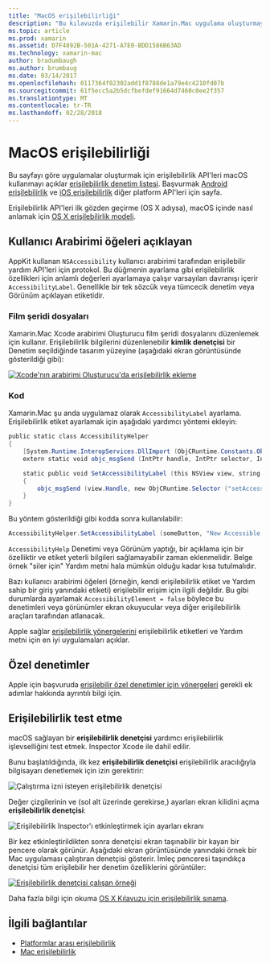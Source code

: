 ```yaml
---
title: "MacOS erişilebilirliği"
description: "Bu kılavuzda erişilebilir Xamarin.Mac uygulama oluşturmaya yönelik özellikler açıklanmaktadır."
ms.topic: article
ms.prod: xamarin
ms.assetid: D7F4892B-501A-4271-A7E0-BDD1586B63AD
ms.technology: xamarin-mac
author: bradumbaugh
ms.author: brumbaug
ms.date: 03/14/2017
ms.openlocfilehash: 0117364f02302add1f8788de1a79e4c4210fd07b
ms.sourcegitcommit: 61f5ecc5a2b5dcfbefdef91664d7460c0ee2f357
ms.translationtype: MT
ms.contentlocale: tr-TR
ms.lasthandoff: 02/28/2018
---
```

# <a name="accessibility-on-macos"></a>MacOS erişilebilirliği

Bu sayfayı göre uygulamalar oluşturmak için erişilebilirlik API'leri macOS kullanmayı açıklar [erişilebilirlik denetim listesi](~/cross-platform/app-fundamentals/accessibility.md).
Başvurmak [Android erişilebilirlik](~/android/app-fundamentals/accessibility.md) ve [iOS erişilebilirlik](~/ios/app-fundamentals/accessibility.md) diğer platform API'leri için sayfa.

Erişilebilirlik API'leri ilk gözden geçirme (OS X adıysa), macOS içinde nasıl anlamak için [OS X erişilebilirlik modeli](https://developer.apple.com/library/mac/documentation/Accessibility/Conceptual/AccessibilityMacOSX/OSXAXmodel.html).

## <a name="describing-ui-elements"></a>Kullanıcı Arabirimi öğeleri açıklayan

AppKit kullanan `NSAccessibility` kullanıcı arabirimi tarafından erişilebilir yardım API'leri için protokol. Bu düğmenin ayarlama gibi erişilebilirlik özellikleri için anlamlı değerleri ayarlamaya çalışır varsayılan davranışı içerir `AccessibilityLabel`. Genellikle bir tek sözcük veya tümcecik denetim veya Görünüm açıklayan etiketidir.

### <a name="storyboard-files"></a>Film şeridi dosyaları

Xamarin.Mac Xcode arabirimi Oluşturucu film şeridi dosyalarını düzenlemek için kullanır.
Erişilebilirlik bilgilerini düzenlenebilir **kimlik denetçisi** bir Denetim seçildiğinde tasarım yüzeyine (aşağıdaki ekran görüntüsünde gösterildiği gibi):

[![Xcode'nın arabirimi Oluşturucu'da erişilebilirlik ekleme](accessibility-images/xcode.png "Xcode'nın arabirimi Oluşturucu'da erişilebilirlik ekleme")](accessibility-images/xcode-large.png)

### <a name="code"></a>Kod

Xamarin.Mac şu anda uygulamaz olarak `AccessibilityLabel` ayarlama.  Erişilebilirlik etiket ayarlamak için aşağıdaki yardımcı yöntemi ekleyin:

```csharp
public static class AccessibilityHelper
{
    [System.Runtime.InteropServices.DllImport (ObjCRuntime.Constants.ObjectiveCLibrary)]
    extern static void objc_msgSend (IntPtr handle, IntPtr selector, IntPtr label);

    static public void SetAccessibilityLabel (this NSView view, string value)
    {
        objc_msgSend (view.Handle, new ObjCRuntime.Selector ("setAccessibilityLabel:").Handle, new NSString (value).Handle);
    }
}
```

Bu yöntem gösterildiği gibi kodda sonra kullanılabilir:

```csharp
AccessibilityHelper.SetAccessibilityLabel (someButton, "New Accessible Description");
```

`AccessibilityHelp` Denetimi veya Görünüm yaptığı, bir açıklama için bir özelliktir ve etiket yeterli bilgileri sağlamayabilir zaman eklenmelidir. Belge örnek "siler için" Yardım metni hala mümkün olduğu kadar kısa tutulmalıdır.

Bazı kullanıcı arabirimi öğeleri (örneğin, kendi erişilebilirlik etiket ve Yardım sahip bir giriş yanındaki etiketi) erişilebilir erişim için ilgili değildir.
Bu gibi durumlarda ayarlamak `AccessibilityElement = false` böylece bu denetimleri veya görünümler ekran okuyucular veya diğer erişilebilirlik araçları tarafından atlanacak.

Apple sağlar [erişilebilirlik yönergelerini](https://developer.apple.com/library/mac/documentation/Accessibility/Conceptual/AccessibilityMacOSX/EnhancingtheAccessibilityofStandardAppKitControls.html) erişilebilirlik etiketleri ve Yardım metni için en iyi uygulamaları açıklar.

## <a name="custom-controls"></a>Özel denetimler

Apple için başvuruda [erişilebilir özel denetimler için yönergeleri](https://developer.apple.com/library/mac/documentation/Accessibility/Conceptual/AccessibilityMacOSX/ImplementingAccessibilityforCustomControls.html) gerekli ek adımlar hakkında ayrıntılı bilgi için.

## <a name="testing-accessibility"></a>Erişilebilirlik test etme

macOS sağlayan bir **erişilebilirlik denetçisi** yardımcı erişilebilirlik işlevselliğini test etmek. Inspector Xcode ile dahil edilir.

Bunu başlatıldığında, ilk kez **erişilebilirlik denetçisi** erişilebilirlik aracılığıyla bilgisayarı denetlemek için izin gerektirir:

![Çalıştırma izni isteyen erişilebilirlik denetçisi](accessibility-images/accessibility-inspector-1.png "erişilebilirlik çalıştırma izni isteyen denetçisi")

Değer çizgilerinin ve (sol alt üzerinde gerekirse,) ayarları ekran kilidini açma **erişilebilirlik denetçisi**:

![Erişilebilirlik Inspector'ı etkinleştirmek için ayarları ekranı](accessibility-images/accessibility-inspector-2.png "erişilebilirlik Inspector'ı etkinleştirmek için ayarları ekranı")

Bir kez etkinleştirildikten sonra denetçisi ekran taşınabilir bir kayan bir pencere olarak görünür. Aşağıdaki ekran görüntüsünde yanındaki örnek bir Mac uygulaması çalıştıran denetçisi gösterir. İmleç penceresi taşındıkça denetçisi tüm erişilebilir her denetim özelliklerini görüntüler:

[![Erişilebilirlik denetçisi çalışan örneği](accessibility-images/accessibility-example.png "erişilebilirlik denetçisi örnek çalışıyor")](accessibility-images/accessibility-example-large.png)

Daha fazla bilgi için okuma [OS X Kılavuzu için erişilebilirlik sınama](https://developer.apple.com/library/mac/documentation/Accessibility/Conceptual/AccessibilityMacOSX/OSXAXTestingApps.html).



## <a name="related-links"></a>İlgili bağlantılar

- [Platformlar arası erişilebilirlik](~/cross-platform/app-fundamentals/accessibility.md)
- [Mac erişilebilirlik](https://www.apple.com/accessibility/mac/)
